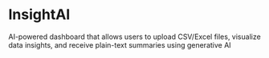 # InsightAI
AI-powered dashboard that allows users to upload CSV/Excel files, visualize data insights, and receive plain-text summaries using generative AI
